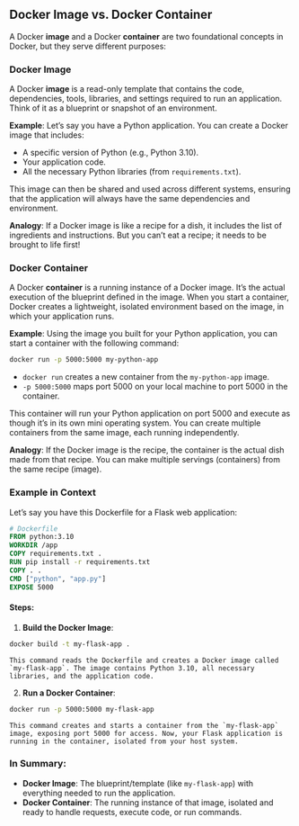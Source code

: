 ## Docker Image vs. Docker Container

A Docker **image** and a Docker **container** are two foundational concepts in Docker, but they serve different purposes:

### Docker Image

A Docker **image** is a read-only template that contains the code, dependencies, tools, libraries, and settings required to run an application. Think of it as a blueprint or snapshot of an environment.

**Example**: Let’s say you have a Python application. You can create a Docker image that includes:

- A specific version of Python (e.g., Python 3.10).
- Your application code.
- All the necessary Python libraries (from `requirements.txt`).

This image can then be shared and used across different systems, ensuring that the application will always have the same dependencies and environment.

**Analogy**: If a Docker image is like a recipe for a dish, it includes the list of ingredients and instructions. But you can’t eat a recipe; it needs to be brought to life first!

### Docker Container

A Docker **container** is a running instance of a Docker image. It’s the actual execution of the blueprint defined in the image. When you start a container, Docker creates a lightweight, isolated environment based on the image, in which your application runs.

**Example**: Using the image you built for your Python application, you can start a container with the following command:

```bash
docker run -p 5000:5000 my-python-app
```
-   `docker run` creates a new container from the `my-python-app` image.
-   `-p 5000:5000` maps port 5000 on your local machine to port 5000 in the container.

This container will run your Python application on port 5000 and execute as though it’s in its own mini operating system. You can create multiple containers from the same image, each running independently.

**Analogy**: If the Docker image is the recipe, the container is the actual dish made from that recipe. You can make multiple servings (containers) from the same recipe (image).

### Example in Context

Let’s say you have this Dockerfile for a Flask web application:

```dockerfile
# Dockerfile
FROM python:3.10
WORKDIR /app
COPY requirements.txt .
RUN pip install -r requirements.txt
COPY . .
CMD ["python", "app.py"]
EXPOSE 5000
```

#### Steps:

1.  **Build the Docker Image**:
    
```bash
docker build -t my-flask-app .
```
    
    This command reads the Dockerfile and creates a Docker image called `my-flask-app`. The image contains Python 3.10, all necessary libraries, and the application code.
    
2.  **Run a Docker Container**:
    
```bash
docker run -p 5000:5000 my-flask-app
``` 
    This command creates and starts a container from the `my-flask-app` image, exposing port 5000 for access. Now, your Flask application is running in the container, isolated from your host system.
    
### In Summary:

-   **Docker Image**: The blueprint/template (like `my-flask-app`) with everything needed to run the application.
-   **Docker Container**: The running instance of that image, isolated and ready to handle requests, execute code, or run commands.


